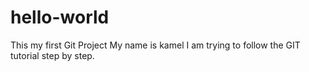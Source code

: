 # hello-world
This my first Git Project
My name is kamel
I am trying to follow the GIT tutorial step by step.
